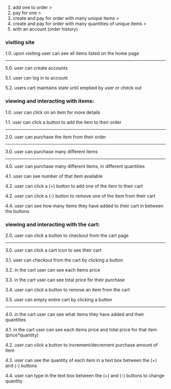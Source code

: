 1. add one to order > 
2. pay for one > 
3. create and pay for order with many unique items > 
4. create and pay for order with many quantities of unique items > 
5. with an account (order history)

### visiting site
1.0. upon visiting user can see all items listed on the home page

-----
5.0. user can create accounts

5.1. user can log in to account

5.2. users cart maintains state until emptied by user or check out 

### viewing and interacting with items:
1.0. user can click on an item for more details

1.1. user can click a button to add the item to their order

-----
2.0. user can purchase the item from their order

-----
3.0. user can purchase many different items

-----
4.0. user can purchase many different items, in different quantities

4.1. user can see number of that item available

4.2. user can click a (+) button to add one of the item to their cart

4.2. user can click a (-) button to remove one of the item from their cart

4.4. user can see how many items they have added to their cart in between the buttons

### viewing and interacting with the cart:
2.0. user can click a button to checkout from the cart page

-----
3.0. user can click a cart icon to see their cart 

3.1. user can checkout from the cart by clicking a button

3.2. in the cart user can see each items price 

3.3. in the cart user can see total price for their purchase 

3.4. user can click a button to remove an item from the cart

3.5. user can empty entire cart by clicking a button

-----

4.0. in the cart user can see what items they have added and their quantities

4.1. in the cart user can see each items price and total price for that item (price*quantity)

4.2. user can click a button to increment/decrement purchase amount of item

4.3. user can see the quantity of each item in a text box between the (+) and (-) buttons

4.4. user can type in the text box between the (+) and (-) buttons to change quantity 



